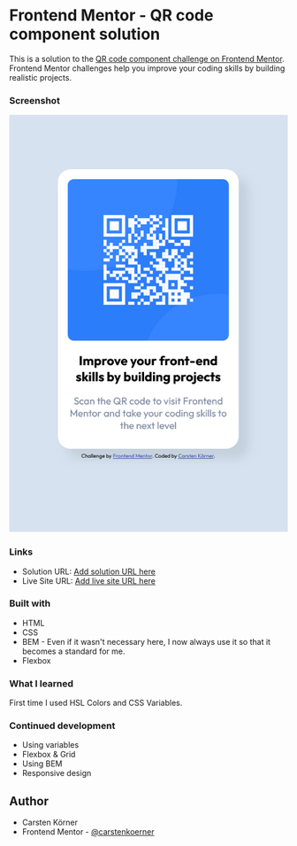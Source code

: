 # Frontend Mentor - QR code component solution

This is a solution to the [QR code component challenge on Frontend Mentor](https://www.frontendmentor.io/challenges/qr-code-component-iux_sIO_H). Frontend Mentor challenges help you improve your coding skills by building realistic projects. 

### Screenshot

![](./images/Screenshot_Desktop.png)

### Links

- Solution URL: [Add solution URL here](https://your-solution-url.com)
- Live Site URL: [Add live site URL here](https://your-live-site-url.com)

### Built with

- HTML
- CSS 
- BEM - Even if it wasn't necessary here, I now always use it so that it becomes a standard for me.
- Flexbox

### What I learned

First time I used HSL Colors and CSS Variables.

### Continued development

- Using variables
- Flexbox & Grid
- Using BEM
- Responsive design

## Author

- Carsten Körner
- Frontend Mentor - [@carstenkoerner](https://www.frontendmentor.io/profile/carstenkoerner)
